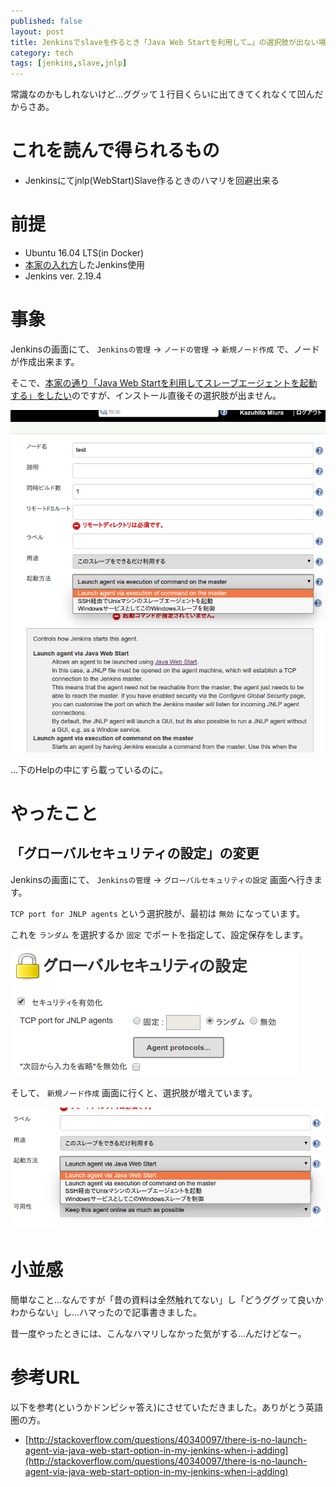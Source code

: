 ```yaml
---
published: false
layout: post
title: Jenkinsでslaveを作るとき「Java Web Startを利用して…」の選択肢が出ない場合
category: tech
tags: [jenkins,slave,jnlp]
---
```


常識なのかもしれないけど…ググッて１行目くらいに出てきてくれなくて凹んだからさあ。

# これを読んで得られるもの

- Jenkinsにてjnlp(WebStart)Slave作るときのハマリを回避出来る

# 前提

- Ubuntu 16.04 LTS(in Docker)
- [本家の入れ方](https://wiki.jenkins-ci.org/display/JENKINS/Installing+Jenkins+on+Ubuntu)したJenkins使用
- Jenkins ver. 2.19.4

# 事象

Jenkinsの画面にて、 `Jenkinsの管理` -> `ノードの管理` -> `新規ノード作成` で、ノードが作成出来ます。

そこで、[本家の通り「Java Web Startを利用してスレーブエージェントを起動する」をしたい](https://wiki.jenkins-ci.org/display/JA/Distributed+builds#Distributedbuilds-JavaWebStart%E3%82%92%E5%88%A9%E7%94%A8%E3%81%97%E3%81%A6%E3%82%B9%E3%83%AC%E3%83%BC%E3%83%96%E3%82%A8%E3%83%BC%E3%82%B8%E3%82%A7%E3%83%B3%E3%83%88%E3%82%92%E8%B5%B7%E5%8B%95%E3%81%99%E3%82%8B)のですが、インストール直後その選択肢が出ません。

![一番上の選択肢にホントは出るはず](/images/2016-12-02-invisible-jnlp.png)

…下のHelpの中にすら載っているのに。

# やったこと

## 「グローバルセキュリティの設定」の変更

Jenkinsの画面にて、 `Jenkinsの管理` -> `グローバルセキュリティの設定` 画面へ行きます。

`TCP port for JNLP agents` という選択肢が、最初は `無効` になっています。

これを `ランダム` を選択するか `固定` でポートを指定して、設定保存をします。

![１例として"ランダム"を選んでます](/images/2016-12-02-jnlp-port-settings.png)

そして、 `新規ノード作成` 画面に行くと、選択肢が増えています。

![めでたく出ましたね](/images/2016-12-02-visible-jnlp.png)


# 小並感

簡単なこと…なんですが「昔の資料は全然触れてない」し「どうググッて良いかわからない」し…ハマったので記事書きました。

昔一度やったときには、こんなハマリしなかった気がする…んだけどなー。

# 参考URL

以下を参考(というかドンピシャ答え)にさせていただきました。ありがとう英語圏の方。

- [http://stackoverflow.com/questions/40340097/there-is-no-launch-agent-via-java-web-start-option-in-my-jenkins-when-i-adding](http://stackoverflow.com/questions/40340097/there-is-no-launch-agent-via-java-web-start-option-in-my-jenkins-when-i-adding)
